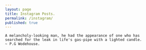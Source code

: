 ```yaml
---
layout: page
title: Instagram Posts.
permalink: /instagram/
published: true
---
```


`A melancholy-looking man, he had the appearance of one who has searched for the leak in life's gas-pipe with a lighted candle.`  
`~ P.G Wodehouse.`
